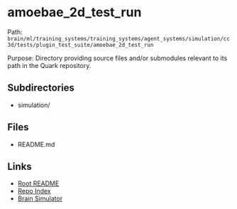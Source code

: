 # amoebae_2d_test_run

Path: `brain/ml/training_systems/training_systems/agent_systems/simulation/cc3d/tests/plugin_test_suite/amoebae_2d_test_run`

Purpose: Directory providing source files and/or submodules relevant to its path in the Quark repository.

## Subdirectories
- simulation/

## Files
- README.md

## Links
- [Root README](../../../../../../../../../README.md)
- [Repo Index](../../../../../../../../../repo_index.json)
- [Brain Simulator](../../../../../../../../../brain/architecture/brain_simulator.py)
